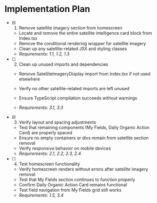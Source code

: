 # Implementation Plan

- [x] 1. Remove satellite imagery section from homescreen


  - Locate and remove the entire satellite intelligence card block from Index.tsx
  - Remove the conditional rendering wrapper for satellite imagery
  - Clean up any satellite-related JSX and styling classes
  - _Requirements: 1.1, 1.2, 1.3_



- [ ] 2. Clean up unused imports and dependencies
  - Remove SatelliteImageryDisplay import from Index.tsx if not used elsewhere
  - Verify no other satellite-related imports are left unused


  - Ensure TypeScript compilation succeeds without warnings
  - _Requirements: 3.1, 3.3_

- [x] 3. Verify layout and spacing adjustments



  - Test that remaining components (My Fields, Daily Organic Action Card) are properly spaced
  - Ensure no empty containers or divs remain from satellite section removal
  - Verify responsive behavior on mobile devices
  - _Requirements: 2.1, 2.2, 2.3, 2.4_

- [ ] 4. Test homescreen functionality
  - Verify homescreen renders without errors after satellite imagery removal
  - Test that My Fields section continues to function properly
  - Confirm Daily Organic Action Card remains functional
  - Test field navigation from My Fields grid still works
  - _Requirements: 1.5, 3.4_